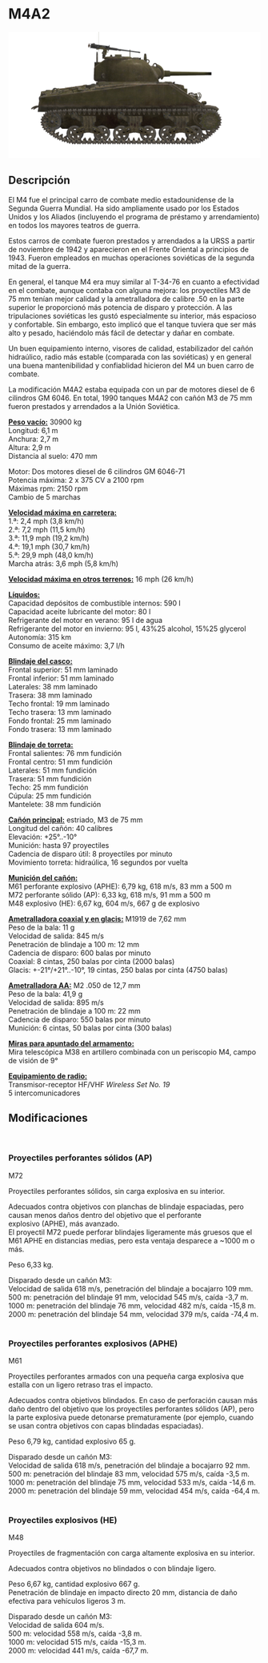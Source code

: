 # M4A2  
  
![m4a2](../images/m4a2.png)  
  
## Descripción  
  
El M4 fue el principal carro de combate medio estadounidense de la Segunda Guerra Mundial. Ha sido ampliamente usado por los Estados Unidos y los Aliados (incluyendo el programa de préstamo y arrendamiento) en todos los mayores teatros de guerra.  
  
Estos carros de combate fueron prestados y arrendados a la URSS a partir de noviembre de 1942 y aparecieron en el Frente Oriental a principios de 1943. Fueron empleados en muchas operaciones soviéticas de la segunda mitad de la guerra.  
  
En general, el tanque M4 era muy similar al T-34-76 en cuanto a efectividad en el combate, aunque contaba con alguna mejora: los proyectiles M3 de 75 mm tenían mejor calidad y la ametralladora de calibre .50 en la parte superior le proporcionó más potencia de disparo y protección. A las tripulaciones soviéticas les gustó especialmente su interior, más espacioso y confortable. Sin embargo, esto implicó que el tanque tuviera que ser más alto y pesado, haciéndolo más fácil de detectar y dañar en combate.  
  
Un buen equipamiento interno, visores de calidad, estabilizador del cañón hidraúlico, radio más estable (comparada con las soviéticas) y en general una buena mantenibilidad y confiablidad hicieron del M4 un buen carro de combate.  
  
La modificación M4A2 estaba equipada con un par de motores diesel de 6 cilindros GM 6046. En total, 1990 tanques M4A2 con cañón M3 de 75 mm fueron prestados y arrendados a la Unión Soviética.  
  
<b><u>Peso vacío:</u></b> 30900 kg  
Longitud: 6,1 m  
Anchura: 2,7 m  
Altura: 2,9 m  
Distancia al suelo: 470 mm  
  
Motor: Dos motores diesel de 6 cilindros GM 6046-71  
Potencia máxima: 2 x 375 CV a 2100 rpm  
Máximas rpm: 2150 rpm  
Cambio de 5 marchas  
  
<b><u>Velocidad máxima en carretera:</u></b>  
1.ª: 2,4 mph (3,8 km/h)  
2.ª: 7,2 mph (11,5 km/h)  
3.ª: 11,9 mph (19,2 km/h)  
4.ª: 19,1 mph (30,7 km/h)  
5.ª: 29,9 mph (48,0 km/h)  
Marcha atrás: 3,6 mph (5,8 km/h)  
  
<b><u>Velocidad máxima en otros terrenos:</u></b> 16 mph (26 km/h)  
  
<b><u>Líquidos:</u></b>  
Capacidad depósitos de combustible internos: 590 l  
Capacidad aceite lubricante del motor: 80 l  
Refrigerante del motor en verano: 95 l de agua  
Refrigerante del motor en invierno: 95 l, 43%25 alcohol, 15%25 glycerol  
Autonomía: 315 km  
Consumo de aceite máximo: 3,7 l/h  
  
<b><u>Blindaje del casco:</u></b>  
Frontal superior: 51 mm laminado  
Frontal inferior: 51 mm laminado  
Laterales: 38 mm laminado  
Trasera: 38 mm laminado  
Techo frontal: 19 mm laminado  
Techo trasera: 13 mm laminado  
Fondo frontal: 25 mm laminado  
Fondo trasera: 13 mm laminado  
  
<b><u>Blindaje de torreta:</u></b>  
Frontal salientes: 76 mm fundición  
Frontal centro: 51 mm fundición  
Laterales: 51 mm fundición  
Trasera: 51 mm fundición  
Techo: 25 mm fundición  
Cúpula: 25 mm fundición  
Mantelete: 38 mm fundición  
  
<b><u>Cañón principal:</u></b> estriado, M3 de 75 mm  
Longitud del cañón: 40 calibres  
Elevación: +25°..-10°  
Munición: hasta 97 proyectiles  
Cadencia de disparo útil: 8 proyectiles por minuto  
Movimiento torreta: hidraúlica, 16 segundos por vuelta  
  
<b><u>Munición del cañón:</u></b>  
M61 perforante explosivo (APHE): 6,79 kg, 618 m/s, 83 mm a 500 m  
M72 perforante sólido (AP): 6,33 kg, 618 m/s, 91 mm a 500 m  
M48 explosivo (HE): 6,67 kg, 604 m/s, 667 g de explosivo  
  
<b><u>Ametralladora coaxial y en glacis:</u></b> M1919 de 7,62 mm  
Peso de la bala: 11 g  
Velocidad de salida: 845 m/s  
Penetración de blindaje a 100 m: 12 mm  
Cadencia de disparo: 600 balas por minuto  
Coaxial: 8 cintas, 250 balas por cinta (2000 balas)  
Glacis: +-21°/+21°..-10°, 19 cintas, 250 balas por cinta (4750 balas)  
  
<b><u>Ametralladora AA:</u></b> M2 .050 de 12,7 mm  
Peso de la bala: 41,9 g  
Velocidad de salida: 895 m/s  
Penetración de blindaje a 100 m: 22 mm  
Cadencia de disparo: 550 balas por minuto  
Munición: 6 cintas, 50 balas por cinta (300 balas)  
  
<b><u>Miras para apuntado del armamento:</u></b>  
Mira telescópica M38 en artillero combinada con un periscopio M4, campo de visión de 9°  
  
<b><u>Equipamiento de radio:</u></b>  
Transmisor-receptor HF/VHF <i>Wireless Set No. 19</i>  
5 intercomunicadores  
  
  
## Modificaciones  
  ﻿
  
### Proyectiles perforantes sólidos (AP)  
  
M72  
  
Proyectiles perforantes sólidos, sin carga explosiva en su interior.   
  
Adecuados contra objetivos con planchas de blindaje espaciadas, pero causan menos daños dentro del objetivo que el perforante explosivo (APHE), más avanzado.  
El proyectil M72 puede perforar blindajes ligeramente más gruesos que el M61 APHE en distancias medias, pero esta ventaja desparece a ~1000 m o más.  
  
Peso 6,33 kg.  
  
Disparado desde un cañón M3:  
Velocidad de salida 618 m/s, penetración del blindaje a bocajarro 109 mm.  
500 m: penetración del blindaje 91 mm, velocidad 545 m/s, caída -3,7 m.  
1000 m: penetración del blindaje 76 mm, velocidad 482 m/s, caída -15,8 m.  
2000 m: penetración del blindaje 54 mm, velocidad 379 m/s, caída -74,4 m.  
  ﻿
  
### Proyectiles perforantes explosivos (APHE)  
  
M61  
  
Proyectiles perforantes armados con una pequeña carga explosiva que estalla con un ligero retraso tras el impacto.  
  
Adecuados contra objetivos blindados. En caso de perforación causan más daño dentro del objetivo que los proyectiles perforantes sólidos (AP), pero la parte explosiva puede detonarse prematuramente (por ejemplo, cuando se usan contra objetivos con capas blindadas espaciadas).  
  
Peso 6,79 kg, cantidad explosivo 65 g.  
  
Disparado desde un cañón M3:  
Velocidad de salida 618 m/s, penetración del blindaje a bocajarro 92 mm.  
500 m: penetración del blindaje 83 mm, velocidad 575 m/s, caída -3,5 m.  
1000 m: penetración del blindaje 75 mm, velocidad 533 m/s, caída -14,6 m.  
2000 m: penetración del blindaje 59 mm, velocidad 454 m/s, caída -64,4 m.  
  ﻿
  
### Proyectiles explosivos (HE)  
  
M48  
  
Proyectiles de fragmentación con carga altamente explosiva en su interior.  
  
Adecuados contra objetivos no blindados o con blindaje ligero.  
  
Peso 6,67 kg, cantidad explosivo 667 g.  
Penetración de blindaje en impacto directo 20 mm, distancia de daño efectiva para vehículos ligeros 3 m.  
  
Disparado desde un cañón M3:  
Velocidad de salida 604 m/s.  
500 m: velocidad 558 m/s, caída -3,8 m.  
1000 m: velocidad 515 m/s, caída -15,3 m.  
2000 m: velocidad 441 m/s, caída -67,7 m.  